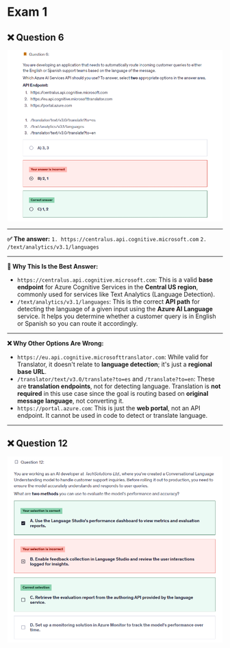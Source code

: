 # Exam 1

## ❌ Question 6

![ex1_q6](images/ex1_q6.png)

---

**✅ The answer:**
`1. https://centralus.api.cognitive.microsoft.com`
`2. /text/analytics/v3.1/languages`

---

**🤔 Why This Is the Best Answer:**

- `https://centralus.api.cognitive.microsoft.com`: This is a valid **base endpoint** for Azure Cognitive Services in the **Central US region**, commonly used for services like Text Analytics (Language Detection).
- `/text/analytics/v3.1/languages`: This is the correct **API path** for detecting the language of a given input using the **Azure AI Language** service. It helps you determine whether a customer query is in English or Spanish so you can route it accordingly.

---

**❌ Why Other Options Are Wrong:**

- `https://eu.api.cognitive.microsofttranslator.com`: While valid for Translator, it doesn't relate to **language detection**; it's just a **regional base URL**.
- `/translator/text/v3.0/translate?to=es` and `/translate?to=en`: These are **translation endpoints**, not for detecting language. Translation is **not required** in this use case since the goal is routing based on **original message language**, not converting it.
- `https://portal.azure.com`: This is just the **web portal**, not an API endpoint. It cannot be used in code to detect or translate language.

---

## ❌ Question 12

![alt text](image.png)


